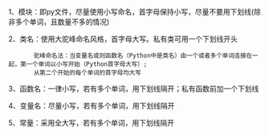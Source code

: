1、模块：即py文件，尽量使用小写命名，首字母保持小写，尽量不要用下划线(除非多个单词，且数量不多的情况)

2、类名：使用大驼峰命名风格，首字母大写。私有类可用一个下划线开头

	       驼峰命名法：当变量名或则函数名（Python中是类名）由一个或者多个单词连接在一起，第一个单词以小写开始（Python首字母大写）;
	       从第二个开始的每个单词的首字母均大写
	  
3、函数名：一律小写，若有多个单词，用下划线隔开；私有函数前加一个下划线

4、变量名：尽量小写，若有多个单词，用下划线隔开

5、常量：采用全大写，若有多个单词，用下划线隔开
